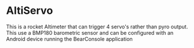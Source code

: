 # AltiServo
This is a rocket Altimeter that can trigger 4 servo's rather than pyro output.
This use a BMP180 barometric sensor and can be configured with an Android device running the BearConsole application
